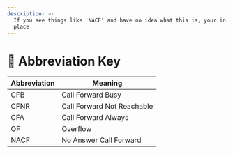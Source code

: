 ```yaml
---
description: >-
  If you see things like 'NACF' and have no idea what this is, your in the right
  place
---
```


# 🔑 Abbreviation Key

| Abbreviation | Meaning                    |
| ------------ | -------------------------- |
| CFB          | Call Forward Busy          |
| CFNR         | Call Forward Not Reachable |
| CFA          | Call Forward Always        |
| OF           | Overflow                   |
| NACF         | No Answer Call Forward     |
